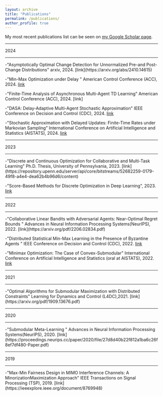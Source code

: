 ```yaml
---
layout: archive
title: "Publications"
permalink: /publications/
author_profile: true
---
```


My most recent publications list can be seen on [my Google Scholar page](https://scholar.google.com/citations?user=AikTZ-AAAAAJ&hl=en).
<hr>
2024
<hr>
-"Asymptotically Optimal Change Detection for Unnormalized Pre-and Post-Change Distributions" arxiv, 2024. [link](https://arxiv.org/abs/2410.14615)

-"Min-Max Optimization under Delay " American Control Conference (ACC), 2024. [link](https://arxiv.org/pdf/2307.06886)

-"Finite-Time Analysis of Asynchronous Multi-Agent TD Learning" American Control Conference (ACC), 2024. [link]

-"DASA: Delay-Adaptive Multi-Agent Stochastic Approximation" IEEE Conference on Decision and Control (CDC), 2024. [link](https://arxiv.org/pdf/2403.17247)

-"Stochastic Approximation with Delayed Updates: Finite-Time Rates under Markovian Sampling" International Conference on Artificial Intelligence and Statistics (AISTATS), 2024. [link](https://proceedings.mlr.press/v238/adibi24a/adibi24a.pdf)
<hr>
2023
<hr>
-"Discrete and Continuous Optimization for Collaborative and Multi-Task Learning" Ph.D. Thesis, University of Pennsylvania, 2023. [link](https://repository.upenn.edu/server/api/core/bitstreams/52682259-0179-49f8-a4e4-dea62b4b96d6/content)

-"Score-Based Methods for Discrete Optimization in Deep Learning", 2023. [link](https://arxiv.org/pdf/2310.09890)
<hr>
2022
<hr>
-"Collaborative Linear Bandits with Adversarial Agents: Near-Optimal Regret Bounds " Advances in Neural Information Processing Systems(NeurIPS), 2022. [link](https://arxiv.org/pdf/2206.02834.pdf)

-"Distributed Statistical Min-Max Learning in the Presence of Byzantine Agents " IEEE Conference on Decision and Control (CDC), 2022. [link](https://arxiv.org/pdf/2204.03187.pdf)

-"Minimax Optimization: The Case of Convex-Submodular" International Conference on Artificial Intelligence and Statistics (oral at AISTATS), 2022. [link](https://proceedings.mlr.press/v151/adibi22a/adibi22a.pdf)
<hr>
2021
<hr>
-"Optimal Algorithms for Submodular Maximization with Distributed Constraints" Learning for Dynamics and Control (L4DC),2021. [link](https://arxiv.org/pdf/1909.13676.pdf)
<hr>
2020
<hr>
-"Submodular Meta-Learning " Advances in Neural Information Processing Systems(NeurIPS), 2020. [link](https://proceedings.neurips.cc/paper/2020/file/27d8d40b22f812a1ba6c26f8ef7df480-Paper.pdf)
<hr>
2019
<hr>
-"Max-Min Fairness Design in MIMO Interference Channels: A MinorizationMaximization Approach" IEEE Transactions on Signal Processing (TSP), 2019. [link](https://ieeexplore.ieee.org/document/8769948)

